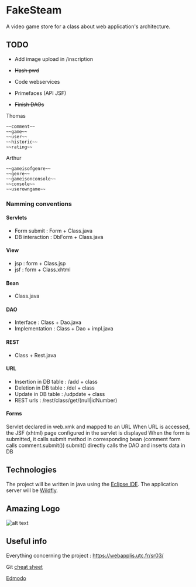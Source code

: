 # FakeSteam
A video game store for a class about web application's architecture.

## TODO

- Add image upload in /inscription
- ~~Hash pwd~~
- Code webservices
- Primefaces (API JSF)

- ~~Finish DAOs~~

Thomas
	
	~~comment~~
	~~game~~
	~~user~~
	~~historic~~
	~~rating~~

Arthur

	~~gameisofgenre~~
	~~genre~~
	~~gameisonconsole~~
	~~console~~
	~~userowngame~~

### Namming conventions

#### Servlets

- Form submit : Form + Class.java
- DB interaction : DbForm + Class.java

#### View

- jsp : form + Class.jsp
- jsf : form + Class.xhtml

#### Bean

- Class.java

#### DAO

- Interface : Class + Dao.java
- Implementation : Class + Dao + impl.java

#### REST

- Class + Rest.java

#### URL

- Insertion in DB table : /add + class
- Deletion in DB table : /del + class
- Update in DB table : /udpdate + class
- REST urls : /rest/class/get/(null|idNumber)

#### Forms

Servlet declared in web.xmk and mapped to an URL
When URL is accessed, the JSF (xhtml) page configured in the servlet is displayed
When the form is submitted, it calls submit method in corresponding bean (comment form calls comment.submit())
submit() directly calls the DAO and inserts data in DB

## Technologies
The project will be written in java using the [Eclipse IDE](https://eclipse.org/). The application server will be [Wildfly](wildfly.org).

## Amazing Logo
![alt text](http://www.ponsarth.fr/FakeSteam.png "Logo Title Text 1")

## Useful info

Everything concerning the project : https://webapplis.utc.fr/sr03/

Git [cheat sheet](https://services.github.com/on-demand/downloads/github-git-cheat-sheet.pdf)

[Edmodo](https://www.edmodo.com/home)
